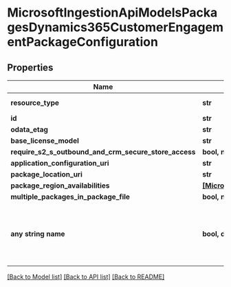 # MicrosoftIngestionApiModelsPackagesDynamics365CustomerEngagementPackageConfiguration


## Properties
Name | Type | Description | Notes
------------ | ------------- | ------------- | -------------
**resource_type** | **str** |  | [optional]  if omitted the server will use the default value of "Dynamics365CustomerEngagementPackageConfiguration"
**id** | **str** |  | [optional] 
**odata_etag** | **str** |  | [optional] 
**base_license_model** | **str** |  | [optional] 
**require_s2_s_outbound_and_crm_secure_store_access** | **bool, none_type** |  | [optional] 
**application_configuration_uri** | **str** |  | [optional] 
**package_location_uri** | **str** |  | [optional] 
**package_region_availabilities** | [**[MicrosoftIngestionApiModelsPackagesPackageRegionAvailability]**](MicrosoftIngestionApiModelsPackagesPackageRegionAvailability.md) |  | [optional] 
**multiple_packages_in_package_file** | **bool, none_type** |  | [optional] 
**any string name** | **bool, date, datetime, dict, float, int, list, str, none_type** | any string name can be used but the value must be the correct type | [optional]

[[Back to Model list]](../README.md#documentation-for-models) [[Back to API list]](../README.md#documentation-for-api-endpoints) [[Back to README]](../README.md)


